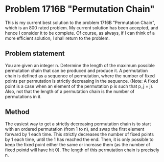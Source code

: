 # Problem 1716B "Permutation Chain"
This is my current best solution to the problem 1716B "Permutation Chain", which is an 800 rated problem. My current solution has been accepted, and hence I consider it to be complete. Of course, as always, if I can think of a more efficient solution, I shall return to the problem. 

## Problem statement
You are given an integer n. Determine the length of the maximum possible permutation chain that can be produced and produce it. A permutation chain is defined as a sequence of permutation, where the number of fixed points per permutation is strictly decreasing in the sequence. (Note: A fixed point is a case when an element of the permutation p is such that p_j = j). Also, not that the length of a permutation chain is the number of permutations in it.

## Method
The easiest way to get a strictly decreasing permutation chain is to start with an ordered permutation (from 1 to n), and swap the first element forward by 1 each time. This strictly decreases the number of fixed points by 1 each time, until the 1 has reached the end. Then, it is only possible to keep the fixed point either the same or increase them (as the number of fixed pointd will have hit 0). The length of this permutation chain is precisely n.